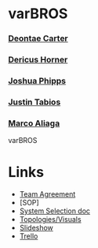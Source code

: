 # varBROS
### [Deontae Carter](https://www.linkedin.com/in/deontae-carter/)
### [Dericus Horner](https://www.linkedin.com/in/dericus-horner/)
### [Joshua Phipps](https://www.linkedin.com/in/joshua-phipps-755a20264/)
### [Justin Tabios](https://www.linkedin.com/in/justintabios/)
### [Marco Aliaga](https://www.linkedin.com/in/marcoaliaga8/)

varBROS
# Links
- [Team Agreement](https://docs.google.com/document/d/1G7o9wslHWrcdcIyhGLTfnsG3ztmW6cCKzJw0XU_VWDE/edit)
- [SOP]
- [System Selection doc](https://docs.google.com/document/d/1yvQNL8R930WrLm91pAD-CFRLalg7O62nhslzjoJ4bNk/edit?usp=sharing)
- [Topologies/Visuals](https://docs.google.com/document/d/1tFaPxveTsfDZ34pOFOc4f2TKWbq0csfYIcDWEp3pUDs/edit?usp=sharing)
- [Slideshow](https://docs.google.com/presentation/d/1dPyzRTPf2aGJfoClzM-qQFnzpn36TnLyspsyvtsmA9A/edit) 
- [Trello](https://trello.com/b/Gq4Hd1kG/ops-301-team)
